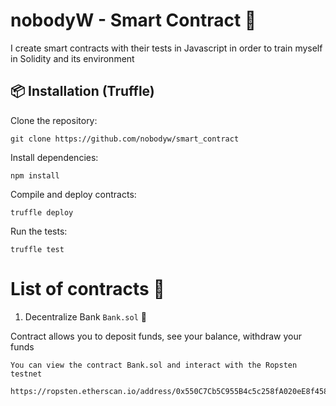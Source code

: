 # nobodyW - Smart Contract :briefcase:

I create smart contracts with their tests in Javascript in order to train myself in Solidity and its environment

## :package: Installation (Truffle)

Clone the repository:

``` console
git clone https://github.com/nobodyw/smart_contract
````

Install dependencies:

```console
npm install
```

Compile and deploy contracts:

```console
truffle deploy
```

Run the tests:

```console
truffle test
```

# List of contracts :briefcase:

1. Decentralize Bank `Bank.sol` :money_with_wings:

Contract allows you to deposit funds, see your balance, withdraw your funds

`You can view the contract Bank.sol and interact with the Ropsten testnet`
```console
https://ropsten.etherscan.io/address/0x550C7Cb5C955B4c5c258fA020eE8f458F59Ac118#code
```